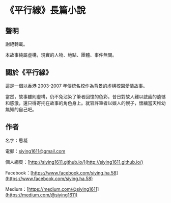 # 《平行線》長篇小說

## 聲明

謝絕轉載。

本故事純屬虛構，現實的人物、地點、團體、事件無關。

## 關於《平行線》

這是一個以香港 2003-2007 年傳統名校作為背景的虛構校園愛情故事。

當然，故事雖則虛構，仍不免沾染了筆者回憶的色彩。昔日對故人難以啟齒的遺憾和感激，還只得寄托在故事的角色身上。就容許筆者以娛人的幌子，懷緬當天稚幼無知的自己吧。

## 作者

名字：思凝

電郵：siying1611@gmail.com

個人網頁：[http://siying1611.github.io/](http://siying1611.github.io/)

Facebook：[https://www.facebook.com/siying.ha.58](https://www.facebook.com/siying.ha.58)

Medium：[https://medium.com/@siying1611](https://medium.com/@siying1611)

